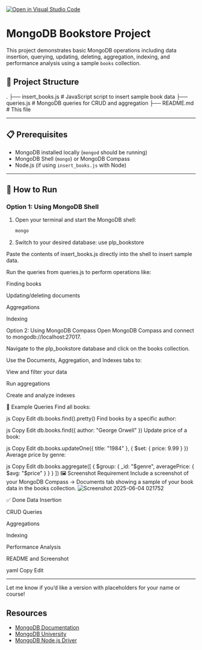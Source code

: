 [![Open in Visual Studio Code](https://classroom.github.com/assets/open-in-vscode-2e0aaae1b6195c2367325f4f02e2d04e9abb55f0b24a779b69b11b9e10269abc.svg)](https://classroom.github.com/online_ide?assignment_repo_id=19702314&assignment_repo_type=AssignmentRepo)
# MongoDB Bookstore Project

This project demonstrates basic MongoDB operations including data insertion, querying, updating, deleting, aggregation, indexing, and performance analysis using a sample `books` collection.

## 📁 Project Structure
.
├── insert_books.js # JavaScript script to insert sample book data
├── queries.js # MongoDB queries for CRUD and aggregation
├── README.md # This file


---

## 📋 Prerequisites

- MongoDB installed locally (`mongod` should be running)
- MongoDB Shell (`mongo`) or MongoDB Compass
- Node.js (if using `insert_books.js` with Node)

---

## 🚀 How to Run

### Option 1: Using MongoDB Shell

1. Open your terminal and start the MongoDB shell:
   ```bash
   mongo
2. Switch to your desired database:
use plp_bookstore

Paste the contents of insert_books.js directly into the shell to insert sample data.

Run the queries from queries.js to perform operations like:

Finding books

Updating/deleting documents

Aggregations

Indexing

Option 2: Using MongoDB Compass
Open MongoDB Compass and connect to mongodb://localhost:27017.

Navigate to the plp_bookstore database and click on the books collection.

Use the Documents, Aggregation, and Indexes tabs to:

View and filter your data

Run aggregations

Create and analyze indexes

📘 Example Queries
Find all books:

js
Copy
Edit
db.books.find().pretty()
Find books by a specific author:

js
Copy
Edit
db.books.find({ author: "George Orwell" })
Update price of a book:

js
Copy
Edit
db.books.updateOne({ title: "1984" }, { $set: { price: 9.99 } })
Average price by genre:

js
Copy
Edit
db.books.aggregate([
  { $group: { _id: "$genre", averagePrice: { $avg: "$price" } } }
])
🖼️ Screenshot Requirement
Include a screenshot of your MongoDB Compass → Documents tab showing a sample of your book data in the books collection.
![Screenshot 2025-06-04 021752](https://github.com/user-attachments/assets/fa6ccbd2-3a31-4fef-a12f-76b85b3fee8d)


✅ Done
 Data Insertion

 CRUD Queries

 Aggregations

 Indexing

 Performance Analysis

 README and Screenshot

yaml
Copy
Edit

---

Let me know if you’d like a version with placeholders for your name or course!
## Resources

- [MongoDB Documentation](https://docs.mongodb.com/)
- [MongoDB University](https://university.mongodb.com/)
- [MongoDB Node.js Driver](https://mongodb.github.io/node-mongodb-native/) 
